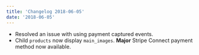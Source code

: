 ```yaml
---
title: 'Changelog 2018-06-05'
date: '2018-06-05'
---
```

- Resolved an issue with using payment captured events.
- Child `products` now display `main_images`.
**Major** ​Stripe Connect payment method now available.

